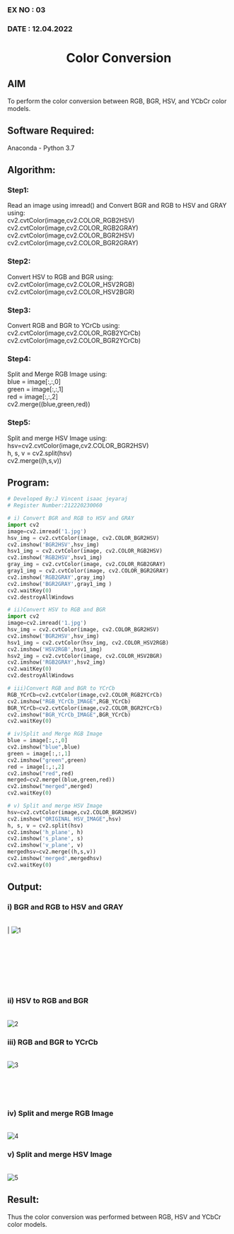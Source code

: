 ### EX NO : 03
### DATE  : 12.04.2022
# <p align="center">Color Conversion</p>
## AIM
To perform the color conversion between RGB, BGR, HSV, and YCbCr color models.

## Software Required:
Anaconda - Python 3.7
## Algorithm:
### Step1:
Read an image using imread() and Convert BGR and RGB to HSV and GRAY using:<br>
cv2.cvtColor(image,cv2.COLOR_RGB2HSV) <br>
cv2.cvtColor(image,cv2.COLOR_RGB2GRAY) <br>
cv2.cvtColor(image,cv2.COLOR_BGR2HSV) <br>
cv2.cvtColor(image,cv2.COLOR_BGR2GRAY)
<br>

### Step2:
Convert HSV to RGB and BGR using: <br>
cv2.cvtColor(image,cv2.COLOR_HSV2RGB) <br>
cv2.cvtColor(image,cv2.COLOR_HSV2BGR)
<br>

### Step3:
Convert RGB and BGR to YCrCb using: <br>
cv2.cvtColor(image,cv2.COLOR_RGB2YCrCb) <br>
cv2.cvtColor(image,cv2.COLOR_BGR2YCrCb)
<br>

### Step4:
Split and Merge RGB Image using: <br>
blue = image[:,:,0] <br>
green = image[:,:,1] <br>
red = image[:,:,2] <br>
cv2.merge((blue,green,red))
<br>

### Step5:
 Split and merge HSV Image using: <br>
 hsv=cv2.cvtColor(image,cv2.COLOR_BGR2HSV) <br>
 h, s, v = cv2.split(hsv) <br>
 cv2.merge((h,s,v))
<br>

## Program:
```python
# Developed By:J Vincent isaac jeyaraj
# Register Number:212220230060

# i) Convert BGR and RGB to HSV and GRAY
import cv2
image=cv2.imread('1.jpg')
hsv_img = cv2.cvtColor(image, cv2.COLOR_BGR2HSV)
cv2.imshow('BGR2HSV',hsv_img)
hsv1_img = cv2.cvtColor(image, cv2.COLOR_RGB2HSV)
cv2.imshow('RGB2HSV',hsv1_img)
gray_img = cv2.cvtColor(image, cv2.COLOR_RGB2GRAY)
gray1_img = cv2.cvtColor(image, cv2.COLOR_BGR2GRAY)
cv2.imshow('RGB2GRAY',gray_img)
cv2.imshow('BGR2GRAY',gray1_img )
cv2.waitKey(0)
cv2.destroyAllWindows

# ii)Convert HSV to RGB and BGR
import cv2
image=cv2.imread('1.jpg')
hsv_img = cv2.cvtColor(image, cv2.COLOR_BGR2HSV)
cv2.imshow('BGR2HSV',hsv_img)
hsv1_img = cv2.cvtColor(hsv_img, cv2.COLOR_HSV2RGB)
cv2.imshow('HSV2RGB',hsv1_img)
hsv2_img = cv2.cvtColor(image, cv2.COLOR_HSV2BGR)
cv2.imshow('RGB2GRAY',hsv2_img)
cv2.waitKey(0)
cv2.destroyAllWindows

# iii)Convert RGB and BGR to YCrCb
RGB_YCrCb=cv2.cvtColor(image,cv2.COLOR_RGB2YCrCb)
cv2.imshow("RGB_YCrCb_IMAGE",RGB_YCrCb)
BGR_YCrCb=cv2.cvtColor(image,cv2.COLOR_BGR2YCrCb)
cv2.imshow("BGR_YCrCb_IMAGE",BGR_YCrCb)
cv2.waitKey(0)

# iv)Split and Merge RGB Image
blue = image[:,:,0]
cv2.imshow("blue",blue)
green = image[:,:,1]
cv2.imshow("green",green)
red = image[:,:,2]
cv2.imshow("red",red)
merged=cv2.merge((blue,green,red))
cv2.imshow("merged",merged)
cv2.waitKey(0)

# v) Split and merge HSV Image
hsv=cv2.cvtColor(image,cv2.COLOR_BGR2HSV)
cv2.imshow("ORIGINAL HSV_IMAGE",hsv)
h, s, v = cv2.split(hsv)
cv2.imshow('h_plane', h)
cv2.imshow('s_plane', s)
cv2.imshow('v_plane', v)
mergedhsv=cv2.merge((h,s,v))
cv2.imshow('merged',mergedhsv)
cv2.waitKey(0)
```
## Output:
### i) BGR and RGB to HSV and GRAY
<br>|
![1](https://user-images.githubusercontent.com/75234588/162613522-7a6e2bfb-8708-4f0f-8243-5209ef6aaed2.png)
<br>
<br>
<br>
<br>
<br>
<br>
<br>
<br>

### ii) HSV to RGB and BGR
<br>![2](https://user-images.githubusercontent.com/75234588/162613562-5eb09736-917d-40d9-8849-9658f27b24d6.png)
<br>

### iii) RGB and BGR to YCrCb
<br>![3](https://user-images.githubusercontent.com/75234588/162613570-9869ebdf-efd7-4191-a3f2-29c9b424d324.png)
<br>
<br>
<br>
<br>
<br>

### iv) Split and merge RGB Image
<br>![4](https://user-images.githubusercontent.com/75234588/162613584-8551165d-1e45-49d8-89e4-a19c25ce0f9b.png)

### v) Split and merge HSV Image
<br>![5](https://user-images.githubusercontent.com/75234588/162613591-47074d04-630b-4d91-9b9f-b041d2b95b86.png)
<br>


## Result:
Thus the color conversion was performed between RGB, HSV and YCbCr color models.
